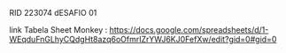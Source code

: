 RID 223074 dESAFIO 01

link Tabela Sheet Monkey : https://docs.google.com/spreadsheets/d/1-WEqduFnGLhyCQdgHt8azq6oOfmrIZrYWJ6KJ0FefXw/edit?gid=0#gid=0

